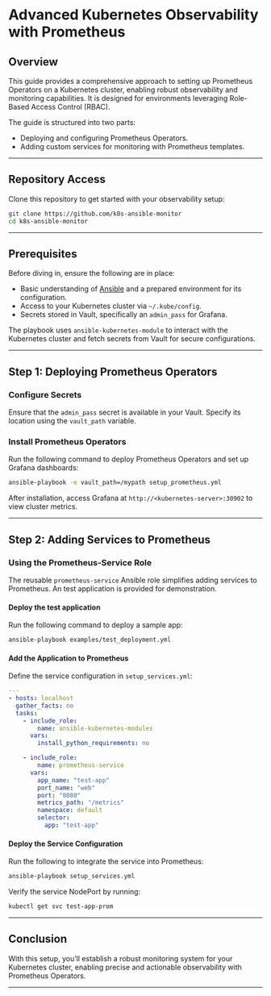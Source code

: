
# Advanced Kubernetes Observability with Prometheus

## Overview

This guide provides a comprehensive approach to setting up Prometheus Operators on a Kubernetes cluster, enabling robust observability and monitoring capabilities. It is designed for environments leveraging Role-Based Access Control (RBAC).

The guide is structured into two parts:
- Deploying and configuring Prometheus Operators.
- Adding custom services for monitoring with Prometheus templates.

---

## Repository Access

Clone this repository to get started with your observability setup:

```bash
git clone https://github.com/k8s-ansible-monitor
cd k8s-ansible-monitor
```

---

## Prerequisites

Before diving in, ensure the following are in place:
- Basic understanding of [Ansible](https://en.wikipedia.org/wiki/Ansible_(software)) and a prepared environment for its configuration.
- Access to your Kubernetes cluster via `~/.kube/config`.
- Secrets stored in Vault, specifically an `admin_pass` for Grafana.

The playbook uses `ansible-kubernetes-module` to interact with the Kubernetes cluster and fetch secrets from Vault for secure configurations.

---

## Step 1: Deploying Prometheus Operators

### Configure Secrets
Ensure that the `admin_pass` secret is available in your Vault. Specify its location using the `vault_path` variable.

### Install Prometheus Operators
Run the following command to deploy Prometheus Operators and set up Grafana dashboards:

```bash
ansible-playbook -e vault_path=/mypath setup_prometheus.yml
```

After installation, access Grafana at `http://<kubernetes-server>:30902` to view cluster metrics.

---

## Step 2: Adding Services to Prometheus

### Using the Prometheus-Service Role
The reusable `prometheus-service` Ansible role simplifies adding services to Prometheus. An test application is provided for demonstration.

#### Deploy the test application
Run the following command to deploy a sample app:

```bash
ansible-playbook examples/test_deployment.yml
```

#### Add the Application to Prometheus
Define the service configuration in `setup_services.yml`:

```yaml
---
- hosts: localhost
  gather_facts: no
  tasks:
    - include_role:
        name: ansible-kubernetes-modules
      vars:
        install_python_requirements: no

    - include_role:
        name: prometheus-service
      vars:
        app_name: "test-app"
        port_name: "web"
        port: "8080"
        metrics_path: "/metrics"
        namespace: default
        selector:
          app: "test-app"
```

#### Deploy the Service Configuration
Run the following to integrate the service into Prometheus:

```bash
ansible-playbook setup_services.yml
```

Verify the service NodePort by running:

```bash
kubectl get svc test-app-prom
```

---

## Conclusion

With this setup, you’ll establish a robust monitoring system for your Kubernetes cluster, enabling precise and actionable observability with Prometheus Operators.

---
